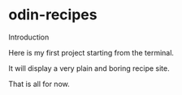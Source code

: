 # odin-recipes

Introduction

Here is my first project starting from the terminal. 

It will display a very plain and boring recipe site.

That is all for now.